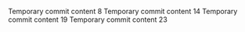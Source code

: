 Temporary commit content 8
Temporary commit content 14
Temporary commit content 19
Temporary commit content 23
